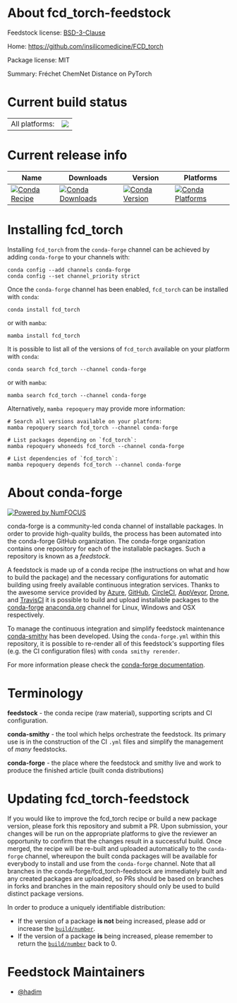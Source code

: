 About fcd_torch-feedstock
=========================

Feedstock license: [BSD-3-Clause](https://github.com/conda-forge/fcd_torch-feedstock/blob/main/LICENSE.txt)

Home: https://github.com/insilicomedicine/FCD_torch

Package license: MIT

Summary: Fréchet ChemNet Distance on PyTorch

Current build status
====================


<table><tr><td>All platforms:</td>
    <td>
      <a href="https://dev.azure.com/conda-forge/feedstock-builds/_build/latest?definitionId=10173&branchName=main">
        <img src="https://dev.azure.com/conda-forge/feedstock-builds/_apis/build/status/fcd_torch-feedstock?branchName=main">
      </a>
    </td>
  </tr>
</table>

Current release info
====================

| Name | Downloads | Version | Platforms |
| --- | --- | --- | --- |
| [![Conda Recipe](https://img.shields.io/badge/recipe-fcd_torch-green.svg)](https://anaconda.org/conda-forge/fcd_torch) | [![Conda Downloads](https://img.shields.io/conda/dn/conda-forge/fcd_torch.svg)](https://anaconda.org/conda-forge/fcd_torch) | [![Conda Version](https://img.shields.io/conda/vn/conda-forge/fcd_torch.svg)](https://anaconda.org/conda-forge/fcd_torch) | [![Conda Platforms](https://img.shields.io/conda/pn/conda-forge/fcd_torch.svg)](https://anaconda.org/conda-forge/fcd_torch) |

Installing fcd_torch
====================

Installing `fcd_torch` from the `conda-forge` channel can be achieved by adding `conda-forge` to your channels with:

```
conda config --add channels conda-forge
conda config --set channel_priority strict
```

Once the `conda-forge` channel has been enabled, `fcd_torch` can be installed with `conda`:

```
conda install fcd_torch
```

or with `mamba`:

```
mamba install fcd_torch
```

It is possible to list all of the versions of `fcd_torch` available on your platform with `conda`:

```
conda search fcd_torch --channel conda-forge
```

or with `mamba`:

```
mamba search fcd_torch --channel conda-forge
```

Alternatively, `mamba repoquery` may provide more information:

```
# Search all versions available on your platform:
mamba repoquery search fcd_torch --channel conda-forge

# List packages depending on `fcd_torch`:
mamba repoquery whoneeds fcd_torch --channel conda-forge

# List dependencies of `fcd_torch`:
mamba repoquery depends fcd_torch --channel conda-forge
```


About conda-forge
=================

[![Powered by
NumFOCUS](https://img.shields.io/badge/powered%20by-NumFOCUS-orange.svg?style=flat&colorA=E1523D&colorB=007D8A)](https://numfocus.org)

conda-forge is a community-led conda channel of installable packages.
In order to provide high-quality builds, the process has been automated into the
conda-forge GitHub organization. The conda-forge organization contains one repository
for each of the installable packages. Such a repository is known as a *feedstock*.

A feedstock is made up of a conda recipe (the instructions on what and how to build
the package) and the necessary configurations for automatic building using freely
available continuous integration services. Thanks to the awesome service provided by
[Azure](https://azure.microsoft.com/en-us/services/devops/), [GitHub](https://github.com/),
[CircleCI](https://circleci.com/), [AppVeyor](https://www.appveyor.com/),
[Drone](https://cloud.drone.io/welcome), and [TravisCI](https://travis-ci.com/)
it is possible to build and upload installable packages to the
[conda-forge](https://anaconda.org/conda-forge) [anaconda.org](https://anaconda.org/)
channel for Linux, Windows and OSX respectively.

To manage the continuous integration and simplify feedstock maintenance
[conda-smithy](https://github.com/conda-forge/conda-smithy) has been developed.
Using the ``conda-forge.yml`` within this repository, it is possible to re-render all of
this feedstock's supporting files (e.g. the CI configuration files) with ``conda smithy rerender``.

For more information please check the [conda-forge documentation](https://conda-forge.org/docs/).

Terminology
===========

**feedstock** - the conda recipe (raw material), supporting scripts and CI configuration.

**conda-smithy** - the tool which helps orchestrate the feedstock.
                   Its primary use is in the construction of the CI ``.yml`` files
                   and simplify the management of *many* feedstocks.

**conda-forge** - the place where the feedstock and smithy live and work to
                  produce the finished article (built conda distributions)


Updating fcd_torch-feedstock
============================

If you would like to improve the fcd_torch recipe or build a new
package version, please fork this repository and submit a PR. Upon submission,
your changes will be run on the appropriate platforms to give the reviewer an
opportunity to confirm that the changes result in a successful build. Once
merged, the recipe will be re-built and uploaded automatically to the
`conda-forge` channel, whereupon the built conda packages will be available for
everybody to install and use from the `conda-forge` channel.
Note that all branches in the conda-forge/fcd_torch-feedstock are
immediately built and any created packages are uploaded, so PRs should be based
on branches in forks and branches in the main repository should only be used to
build distinct package versions.

In order to produce a uniquely identifiable distribution:
 * If the version of a package **is not** being increased, please add or increase
   the [``build/number``](https://docs.conda.io/projects/conda-build/en/latest/resources/define-metadata.html#build-number-and-string).
 * If the version of a package **is** being increased, please remember to return
   the [``build/number``](https://docs.conda.io/projects/conda-build/en/latest/resources/define-metadata.html#build-number-and-string)
   back to 0.

Feedstock Maintainers
=====================

* [@hadim](https://github.com/hadim/)

